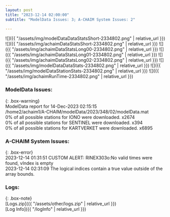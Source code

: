 ```yaml
---
layout: post
title: "2023-12-14 02:00:00"
subtitle: "ModelData Issues: 3; A-CHAIM System Issues: 2"

---
```


![]({{ "/assets/img/modelDataDataStatsShort-2334802.png" | relative_url }})
![]({{ "/assets/img/achaimDataStatsShort-2334802.png" | relative_url }})
![]({{ "/assets/img/achaimDataStatsLong00-2334802.png" | relative_url }})
![]({{ "/assets/img/achaimDataStatsLong01-2334802.png" | relative_url }})
![]({{ "/assets/img/achaimDataStatsLong02-2334802.png" | relative_url }})
![]({{ "/assets/img/modelDataDataStats-2334802.png" | relative_url }})
![]({{ "/assets/img/modelDataStationStats-2334802.png" | relative_url }})
![]({{ "/assets/img/achaimRunTime-2334802.png" | relative_url }})


### ModelData Issues:  
  
{: .box-warning}  
 ModelData report for 14-Dec-2023 02:15:15   
 /home2/achaim1/A-CHAIM/modelData/2023/348/02/modelData.mat   
 0% of all possible stations for IONO were downloaded. x2674   
 0% of all possible stations for SENTINEL were downloaded. x394   
 0% of all possible stations for KARTVERKET were downloaded. x6895   
  
### A-CHAIM System Issues:  
  
{: .box-error}  
2023-12-14 01:31:51 CUSTOM ALERT: RINEX303o:No valid times were found, vIndex is empty  
2023-12-14 02:31:09 The logical indices contain a true value outside of the array bounds.  

### Logs:  
  
{: .box-note}  
[Logs.zip]({{ "/assets/other/logs.zip" | relative_url }})  
[Log Info]({{ "/logInfo" | relative_url }})  
